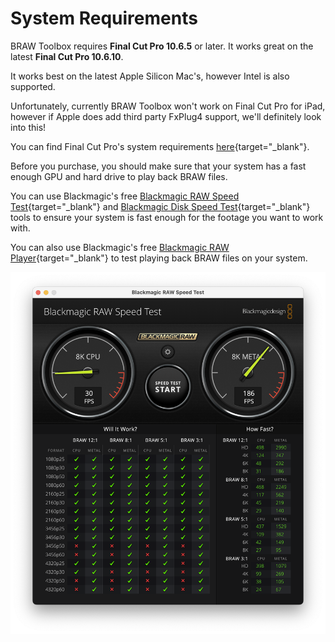 # System Requirements

BRAW Toolbox requires **Final Cut Pro 10.6.5** or later. It works great on the latest **Final Cut Pro 10.6.10**.

It works best on the latest Apple Silicon Mac's, however Intel is also supported.

Unfortunately, currently BRAW Toolbox won't work on Final Cut Pro for iPad, however if Apple does add third party FxPlug4 support, we'll definitely look into this!

You can find Final Cut Pro's system requirements [here](https://www.apple.com/au/final-cut-pro/specs/){target="_blank"}.

Before you purchase, you should make sure that your system has a fast enough GPU and hard drive to play back BRAW files.

You can use Blackmagic's free [Blackmagic RAW Speed Test](https://apps.apple.com/us/app/blackmagic-raw-speed-test/id1466185689?mt=12){target="_blank"} and [Blackmagic Disk Speed Test](https://apps.apple.com/au/app/blackmagic-disk-speed-test/id425264550?mt=12){target="_blank"} tools to ensure your system is fast enough for the footage you want to work with.

You can also use Blackmagic's free [Blackmagic RAW Player](https://apps.apple.com/us/app/blackmagic-raw-player/id1435415804?mt=12){target="_blank"} to test playing back BRAW files on your system.

![](static/blackmagic-raw-test.png)